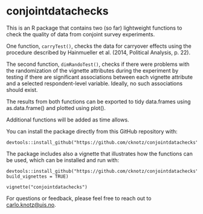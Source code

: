 # conjointdatachecks

This is an R package that contains two (so far) lightweight functions to check
the quality of data from conjoint survey experiments.

One function, `carryTest()`, checks the data for carryover effects using the
procedure described by Hainmueller et al. (2014, Political Analysis, p. 22).

The second function, `dimRandoTest()`, checks if there were problems with the randomization of the vignette attributes during the experiment by testing if
there are significant associations between each vignette attribute and a
selected respondent-level variable. Ideally, no such associations should exist.

The results from both functions can be exported to tidy data.frames using
as.data.frame() and plotted using plot().

Additional functions will be added as time allows.

You can install the package directly from this GitHub repository with:
```
devtools::install_github("https://github.com/cknotz/conjointdatachecks")  

```

The package includes also a vignette that illustrates how the functions can be used, which can be installed and run with:
```
devtools::install_github("https://github.com/cknotz/conjointdatachecks",
build_vignettes = TRUE)   

vignette("conjointdatachecks")
```
For questions or feedback, please feel free to reach out to [carlo.knotz@uis.no](mailto:carlo.knotz@uis.no).
